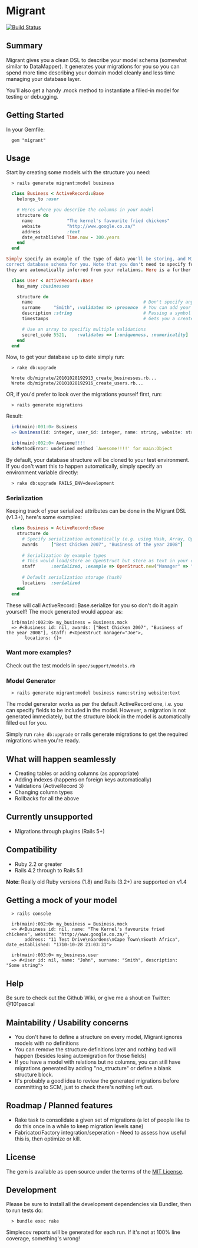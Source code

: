 # Migrant
[![Build Status](https://api.travis-ci.org/pascalh1011/migrant.png)](https://travis-ci.org/pascalh1011/migrant)

## Summary

Migrant gives you a clean DSL to describe your model schema (somewhat similar to DataMapper).
It generates your migrations for you so you can spend more time describing your domain
model cleanly and less time managing your database layer.

You'll also get a handy .mock method to instantiate a filled-in model for testing or debugging.

## Getting Started

In your Gemfile:

```
  gem "migrant"
```
  
## Usage

Start by creating some models with the structure you need:

```
  > rails generate migrant:model business
```

```ruby
  class Business < ActiveRecord::Base
    belongs_to :user

    # Heres where you describe the columns in your model
    structure do
      name             "The kernel's favourite fried chickens"
      website          "http://www.google.co.za/"
      address          :text
      date_established Time.now - 300.years
    end
  end
```

```ruby
Simply specify an example of the type of data you'll be storing, and Migrant will work out the 
correct database schema for you. Note that you don't need to specify foreign keys in the structure, 
they are automatically inferred from your relations. Here is a further example:

  class User < ActiveRecord::Base
    has_many :businesses

    structure do
      name                                          # Don't specify any structure to get good 'ol varchar(255)
      surname     "Smith", :validates => :presence  # You can add your validations in here too to keep DRY
      description :string                           # Passing a symbol works like it does in add_column
      timestamps                                    # Gets you a created_at, and updated_at

      # Use an array to specifiy multiple validations
      secret_code 5521,    :validates => [:uniqueness, :numericality]
    end
  end
```

Now, to get your database up to date simply run:

```
  > rake db:upgrade

  Wrote db/migrate/20101028192913_create_businesses.rb...
  Wrote db/migrate/20101028192916_create_users.rb...
```

OR, if you'd prefer to look over the migrations yourself first, run:

```
  > rails generate migrations
```

Result:

```r
  irb(main):001:0> Business
  => Business(id: integer, user_id: integer, name: string, website: string, address: text, date_established: datetime)

  irb(main):002:0> Awesome!!!!
  NoMethodError: undefined method `Awesome!!!!' for main:Object
```

By default, your database structure will be cloned to your test environment. If you don't want this to happen
automatically, simply specify an environment variable directly:

```
  > rake db:upgrade RAILS_ENV=development
```

### Serialization

Keeping track of your serialized attributes can be done in the Migrant DSL (v1.3+), here's some examples:

```ruby
  class Business < ActiveRecord::Base
    structure do
      # Specify serialization automatically (e.g. using Hash, Array, OpenStruct)
      awards     ["Best Chicken 2007", "Business of the year 2008"]
    
      # Serialization by example types
      # This would load/store an OpenStruct but store as text in your database
      staff      :serialized, :example => OpenStruct.new("Manager" => "Joe")
 
      # Default serialization storage (hash)
      locations  :serialized
    end
  end
```

These will call ActiveRecord::Base.serialize for you so don't do it again yourself! The mock generated would appear as:

```
  irb(main):002:0> my_business = Business.mock
  => #<Business id: nil, awards: ["Best Chicken 2007", "Business of the year 2008"], staff: #<OpenStruct manager="Joe">, 
       locations: {}>
```
  
### Want more examples?

Check out the test models in `spec/support/models.rb`

### Model Generator

```
  > rails generate migrant:model business name:string website:text
```

The model generator works as per the default ActiveRecord one, i.e. you can specify
fields to be included in the model. However, a migration is not generated immediately,
but the structure block in the model is automatically filled out for you.

Simply run `rake db:upgrade` or rails generate migrations to get the required migrations when you're ready.

## What will happen seamlessly

* Creating tables or adding columns (as appropriate)
* Adding indexes (happens on foreign keys automatically)
* Validations (ActiveRecord 3)
* Changing column types
* Rollbacks for all the above

## Currently unsupported

* Migrations through plugins (Rails 5+)

## Compatibility

* Ruby 2.2 or greater
* Rails 4.2 through to Rails 5.1

**Note**: Really old Ruby versions (1.8) and Rails (3.2+) are supported on v1.4

## Getting a mock of your model

```
  > rails console

  irb(main):002:0> my_business = Business.mock
  => #<Business id: nil, name: "The Kernel's favourite fried chickens", website: "http://www.google.co.za/",
       address: "11 Test Drive\nGardens\nCape Town\nSouth Africa", date_established: "1710-10-28 21:03:31">

  irb(main):003:0> my_business.user
  => #<User id: nil, name: "John", surname: "Smith", description: "Some string">
```

## Help

Be sure to check out the Github Wiki, or give me a shout on Twitter: @101pascal

## Maintability / Usability concerns
* You don't have to define a structure on every model, Migrant ignores models with no definitions
* You can remove the structure definitions later and nothing bad will happen (besides losing automigration for those fields)
* If you have a model with relations but no columns, you can still have migrations generated by adding "no_structure" or define a blank structure block.
* It's probably a good idea to review the generated migrations before committing to SCM, just to check there's nothing left out.

## Roadmap / Planned features
* Rake task to consolidate a given set of migrations (a lot of people like to do this once in a while to keep migration levels sane)
* Fabricator/Factory integration/seperation - Need to assess how useful this is, then optimize or kill.

## License

The gem is available as open source under the terms of the [MIT License](http://opensource.org/licenses/MIT).

## Development

Please be sure to install all the development dependencies via Bundler, then to run tests do:

```
  > bundle exec rake 
```

Simplecov reports will be generated for each run. If it's not at 100% line coverage, something's wrong!

